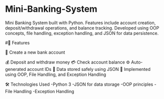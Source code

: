 # Mini-Banking-System
Mini Banking System built with Python. Features include account creation, deposit/withdrawal operations, and balance tracking. Developed using OOP concepts, file handling, exception handling, and JSON for data persistence.

#🚀 Features

🧾 Create a new bank account

💰 Deposit and withdraw money
💳 Check account balance
⚙️ Auto-generated account IDs
📂 Data stored safely using JSON
🧠 Implemented using OOP, File Handling, and Exception Handling

🛠️ Technologies Used
-Python 3
-JSON for data storage
-OOP principles
-File Handling
-Exception Handling

